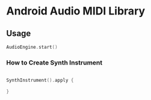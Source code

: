 # Android Audio MIDI Library

## Usage

```kotlin
AudioEngine.start()
```

### How to Create Synth Instrument

```kotlin

SynthInstrument().apply {
    
}
```
